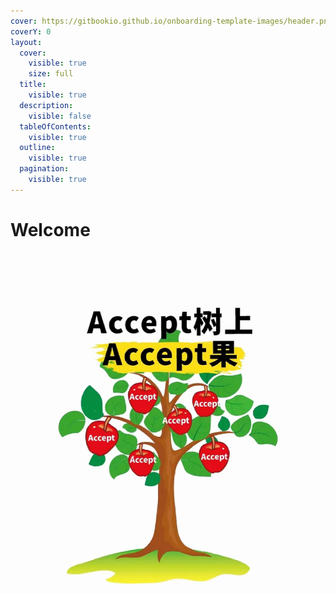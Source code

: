 ```yaml
---
cover: https://gitbookio.github.io/onboarding-template-images/header.png
coverY: 0
layout:
  cover:
    visible: true
    size: full
  title:
    visible: true
  description:
    visible: false
  tableOfContents:
    visible: true
  outline:
    visible: true
  pagination:
    visible: true
---
```


# Welcome



<figure><img src=".gitbook/assets/微信图片_20240819091513.jpg" alt=""><figcaption></figcaption></figure>

###
